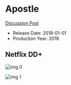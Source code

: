 # Apostle

[Discussion Post](https://www.avsforum.com/threads/bass-eq-for-filtered-movies.2995212/post-58190490)

* Release Date: 2018-01-01
* Production Year: 2018

## Netflix DD+

![img 0](https://i.imgur.com/Tduk1u8.jpg)

![img 1](https://i.imgur.com/skU4Ens.png)

